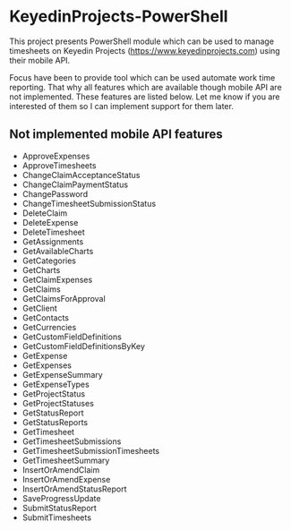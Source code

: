 # KeyedinProjects-PowerShell
This project presents PowerShell module which can be used to manage timesheets on Keyedin Projects (https://www.keyedinprojects.com) using their mobile API.

Focus have been to provide tool which can be used automate work time reporting.
That why all features which are available though mobile API are not implemented.
These features are listed below. Let me know if you are interested of them so I can implement support for them later.

## Not implemented mobile API features
* ApproveExpenses
* ApproveTimesheets
* ChangeClaimAcceptanceStatus
* ChangeClaimPaymentStatus
* ChangePassword
* ChangeTimesheetSubmissionStatus
* DeleteClaim
* DeleteExpense
* DeleteTimesheet
* GetAssignments
* GetAvailableCharts
* GetCategories
* GetCharts
* GetClaimExpenses
* GetClaims
* GetClaimsForApproval
* GetClient
* GetContacts
* GetCurrencies
* GetCustomFieldDefinitions
* GetCustomFieldDefinitionsByKey
* GetExpense
* GetExpenses
* GetExpenseSummary
* GetExpenseTypes
* GetProjectStatus
* GetProjectStatuses
* GetStatusReport
* GetStatusReports
* GetTimesheet
* GetTimesheetSubmissions
* GetTimesheetSubmissionTimesheets
* GetTimesheetSummary
* InsertOrAmendClaim
* InsertOrAmendExpense
* InsertOrAmendStatusReport
* SaveProgressUpdate
* SubmitStatusReport
* SubmitTimesheets
